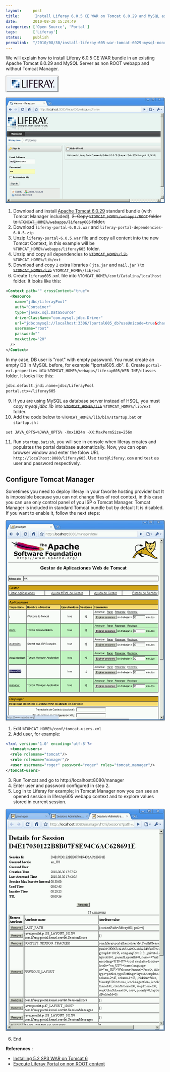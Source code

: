 ```yaml
---
layout:     post
title:      'Install Liferay 6.0.5 CE WAR on Tomcat 6.0.29 and MySQL as non root webapp and without Tomcat Manager'
date:       2010-08-30 15:24:49
categories: ['Open Source', 'Portal']
tags:       ['Liferay']
status:     publish 
permalink:  "/2010/08/30/install-liferay-605-war-tomcat-6029-mysql-nonroot-manager/"
---
```

We will explain how to install Liferay 6.0.5 CE WAR bundle in an existing Apache Tomcat 6.0.29 and MySQL Server as non ROOT webapp and without Tomcat Manager.

![](/assets/blog20100830_liferay605war/liferay_601.png)

<!-- more -->

![](/assets/blog20100830_liferay605war/liferay605war_1login.png)

1. Download and install [Apache Tomcat 6.0.29](http://apache.rediris.es//tomcat/tomcat-6/v6.0.29/bin/apache-tomcat-6.0.29-windows-x86.zip) standard bundle (with Tomcat Manager included).
 ~~2. Copy `%TOMCAT_HOME%/webapps/ROOT` folder to `%TOMCAT_HOME%/webapps/liferay605` folder.~~
3. Download `liferay-portal-6.0.5.war` and `liferay-portal-dependencies-6.0.5.zip`
4. Unzip `liferay-portal-6.0.5.war` file and copy all content into the new Tomcat Context, in this example will be `%TOMCAT_HOME%/webapps/liferay605` folder.
5. Unzip and copy all dependencies to ~~`%TOMCAT_HOME%/lib`~~ `%TOMCAT_HOME%/lib/ext`
6. Download and copy `2` extra libraries ( `jta.jar` and `mail.jar` ) to ~~`%TOMCAT_HOME%/lib`~~ `%TOMCAT_HOME%/lib/ext`
7. Create `liferay605.xml` file into `%TOMCAT_HOME%/conf/Catalina/localhost` folder. It looks like this:
  ```xml  
  <Context path="" crossContext="true">  
    <Resource  
      name="jdbc/LiferayPool"  
      auth="Container"  
      type="javax.sql.DataSource"  
      driverClassName="com.mysql.jdbc.Driver"  
      url="jdbc:mysql://localhost:3306/lportal605_db?useUnicode=true&characterEncoding=UTF-8"  
      username="root"  
      password=""  
      maxActive="20"  
    />  
  </Context>  
  ```  
  In my case, DB user is "root" with empty password. You must create an empty DB in MySQL before, for example "lportal605_db".
8. Create `portal-ext.properties` into `%TOMCAT_HOME%/webapps/liferay605/WEB-INF/classes` folder. It looks like this:
  ```txt
  jdbc.default.jndi.name=jdbc/LiferayPool  
  portal.ctx=/liferay605  
  ```
9. If you are using MySQL as database server instead of HSQL, you must copy _mysql jdbc lib_ into ~~`%TOMCAT_HOME%/lib`~~ `%TOMCAT_HOME%/lib/ext` folder.
10. Add the code below to `%TOMCAT_HOME%/lib/bin/startup.bat` or `startup.sh` :
  ```txt
  set JAVA_OPTS=%JAVA_OPTS% -Xmx1024m -XX:MaxPermSize=256m
  ```
11. Run `startup.bat/sh`, you will see in console when liferay creates and populates the portal database automatically. Now, you can open browser window and enter the folow URL `http://localhost:8080/liferay605`. Use `test@liferay.com` and `test` as user and password respectively.

## Configure Tomcat Manager

Sometimes you need to deploy liferay in your favorite hosting provider but It is impossible because you can not change files of root context, in this case you can use only control panel of you ISP o Tomcat Manager.
Tomcat Manager is included in standard Tomcat bundle but by default It is disabled. If you want to enable it, follow the next steps:

![](/assets/liferay605war_2tomcatmanager.png)

1. Edit `%TOMCAT_HOME%/conf/tomcat-users.xml`
2. Add user, for example:
  
  ```xml  
  <?xml version='1.0' encoding='utf-8'?>  
    <tomcat-users>  
    <role rolename="tomcat"/>  
    <role rolename="manager"/>  
    <user username="roger" password="roger" roles="tomcat,manager"/>  
  </tomcat-users>  
  ```  
  
3. Run Tomcat and go to http://localhost:8080/manager
4. Enter user and password configured in step 2.
5. Log in to Liferay for example; in Tomcat Manager now you can see an opened session in liferay605 webapp context and to explore values stored in current session.
  
  ![](/assets/blog20100830_liferay605war/liferay605war_3tomcatmanagerliferay.png)
  
6. End.

**References** :
* [Installing 5.2 SP3 WAR on Tomcat 6](http://www.liferay.com/es/community/wiki/-/wiki/Main/Installing+5.2+SP3+WAR+on+Tomcat+6)
* [Execute Liferay Portal on non ROOT context](http://holisticsecurity.wordpress.com/2010/07/19/execute-liferay-root-context)
